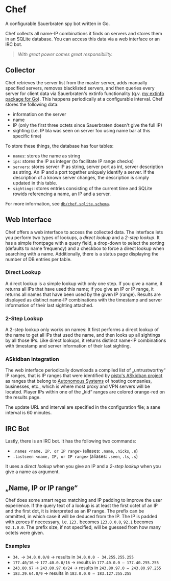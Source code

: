 # Chef

A configurable Sauerbraten spy bot written in Go.

Chef collects all name-IP combinations it finds on servers and stores them in an SQLite database. You can access this data via a web interface or an IRC bot.

> *With great power comes great responsibility.*


## Collector

Chef retrieves the server list from the master server, adds manually specified servers, removes blacklisted servers, and then queries every server for client data via Sauerbraten's extinfo functionality (q.v. [my extinfo package for Go](http://github.com/sauerbraten/extinfo)). This happens periodically at a configurable interval. Chef stores the following data:

- information on the server
- name
- IP (only the first three octets since Sauerbraten doesn't give the full IP)
- sighting (i.e. IP bla was seen on server foo using name bar at this specific time)

To store these things, the database has four tables:

- `names`: stores the name as string
- `ips`: stores the IP as integer (to facilitate IP range checks)
- `servers`: stores server IP as string, server port as int, server description as string. An IP and a port together uniquely identify a server. If the description of a known server changes, the description is simply updated in this table.
- `sightings`: stores entries consisting of the current time and SQLite rowids referencing a name, an IP and a server.

For more information, see [`db/chef.sqlite.schema`](https://github.com/sauerbraten/chef/blob/master/db/chef.sqlite.schema).


## Web Interface

Chef offers a web interface to access the collected data. The interface lets you perform two types of lookups, a *direct lookup* and a *2-step lookup*. It has a simple frontpage with a query field, a drop-down to select the sorting (defaults to name frequency) and a checkbox to force a direct lookup when searching with a name. Additionally, there is a status page displaying the number of DB entries per table.

### Direct Lookup

A direct lookup is a simple lookup with only one step. If you give a name, it returns all IPs that have used this name; if you give an IP or IP range, it returns all names that have been used by the given IP (range). Results are displayed as distinct name-IP combinations with the timestamp and server information of their last sighting attached.

### 2-Step Lookup

A 2-step lookup only works on names: It first performs a direct lookup of the name to get all IPs that used the name, and then looks up all sightings by all those IPs. Like direct lookups, it returns distinct name-IP combinations with timestamp and server information of their last sighting.

### ASkidban Integration

The web interface periodically downloads a compiled list of „untrustworthy“ IP ranges, that is IP ranges that were identified by [pisto's ASkidban project](https://github.com/pisto/ASkidban) as ranges that belong to [Autonomous Systems](https://en.wikipedia.org/wiki/Autonomous_System) of hosting companies, businesses, etc., which is where most proxy and VPN servers will be located. Player IPs within one of the „kid“ ranges are colored orange-red on the results page.

The update URL and interval are specified in the configuration file; a sane interval is 60 minutes.

## IRC Bot

Lastly, there is an IRC bot. It has the following two commands:

- `.names <name, IP, or IP range>` (aliases: `.name`, `.nicks`, `.n`)
- `.lastseen <name, IP, or IP range>` (aliases: `.seen`, `.ls`, `.s`)

It uses a *direct lookup* when you give an IP and a *2-step lookup* when you give a name as argument.

## „Name, IP or IP range“

Chef does some smart regex matching and IP padding to improve the user experience. If the query text of a lookup is at least the first octet of an IP and the first dot, it is interpreted as an IP range. The prefix can be ommitted, in which case it will be deduced from the IP. The IP is padded with zeroes if neccessary, i.e. `123.` becomes `123.0.0.0`, `92.1` becomes `92.1.0.0`. The prefix size, if not specified, will be guessed from how many octets were given.

### Examples

- `34.` → `34.0.0.0/8` → results in `34.0.0.0 - 34.255.255.255`
- `177.40/16` → `177.40.0.0/16` → results in `177.40.0.0 – 177.40.255.255`
- `243.80.97` → `243.80.97.0/24` → results in `243.80.97.0 – 243.80.97.255`
- `183.29.64.0/9` → results in `183.0.0.0 – 183.127.255.255`
